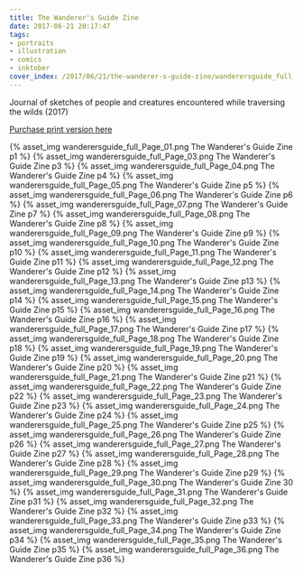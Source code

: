 ```yaml
---
title: The Wanderer's Guide Zine
date: 2017-06-21 20:17:47
tags:
- portraits
- illustration
- comics
- inktober
cover_index: /2017/06/21/the-wanderer-s-guide-zine/wanderersguide_full_cover_index.png
---
```

Journal of sketches of people and creatures encountered while traversing the wilds (2017)

[Purchase print version here](https://store.madmacaques.com/item/wanderers-guide-to-the-wilds)

{% asset_img wanderersguide_full_Page_01.png The Wanderer's Guide Zine p1 %}
{% asset_img wanderersguide_full_Page_03.png The Wanderer's Guide Zine p3 %}
{% asset_img wanderersguide_full_Page_04.png The Wanderer's Guide Zine p4 %}
{% asset_img wanderersguide_full_Page_05.png The Wanderer's Guide Zine p5 %}
{% asset_img wanderersguide_full_Page_06.png The Wanderer's Guide Zine p6 %}
{% asset_img wanderersguide_full_Page_07.png The Wanderer's Guide Zine p7 %}
{% asset_img wanderersguide_full_Page_08.png The Wanderer's Guide Zine p8 %}
{% asset_img wanderersguide_full_Page_09.png The Wanderer's Guide Zine p9 %}
{% asset_img wanderersguide_full_Page_10.png The Wanderer's Guide Zine p10 %}
{% asset_img wanderersguide_full_Page_11.png The Wanderer's Guide Zine p11 %}
{% asset_img wanderersguide_full_Page_12.png The Wanderer's Guide Zine p12 %}
{% asset_img wanderersguide_full_Page_13.png The Wanderer's Guide Zine p13 %}
{% asset_img wanderersguide_full_Page_14.png The Wanderer's Guide Zine p14 %}
{% asset_img wanderersguide_full_Page_15.png The Wanderer's Guide Zine p15 %}
{% asset_img wanderersguide_full_Page_16.png The Wanderer's Guide Zine p16 %}
{% asset_img wanderersguide_full_Page_17.png The Wanderer's Guide Zine p17 %}
{% asset_img wanderersguide_full_Page_18.png The Wanderer's Guide Zine p18 %}
{% asset_img wanderersguide_full_Page_19.png The Wanderer's Guide Zine p19 %}
{% asset_img wanderersguide_full_Page_20.png The Wanderer's Guide Zine p20 %}
{% asset_img wanderersguide_full_Page_21.png The Wanderer's Guide Zine p21 %}
{% asset_img wanderersguide_full_Page_22.png The Wanderer's Guide Zine p22 %}
{% asset_img wanderersguide_full_Page_23.png The Wanderer's Guide Zine p23 %}
{% asset_img wanderersguide_full_Page_24.png The Wanderer's Guide Zine p24 %}
{% asset_img wanderersguide_full_Page_25.png The Wanderer's Guide Zine p25 %}
{% asset_img wanderersguide_full_Page_26.png The Wanderer's Guide Zine p26 %}
{% asset_img wanderersguide_full_Page_27.png The Wanderer's Guide Zine p27 %}
{% asset_img wanderersguide_full_Page_28.png The Wanderer's Guide Zine p28 %}
{% asset_img wanderersguide_full_Page_29.png The Wanderer's Guide Zine p29 %}
{% asset_img wanderersguide_full_Page_30.png The Wanderer's Guide Zine 30 %}
{% asset_img wanderersguide_full_Page_31.png The Wanderer's Guide Zine p31 %}
{% asset_img wanderersguide_full_Page_32.png The Wanderer's Guide Zine p32 %}
{% asset_img wanderersguide_full_Page_33.png The Wanderer's Guide Zine p33 %}
{% asset_img wanderersguide_full_Page_34.png The Wanderer's Guide Zine p34 %}
{% asset_img wanderersguide_full_Page_35.png The Wanderer's Guide Zine p35 %}
{% asset_img wanderersguide_full_Page_36.png The Wanderer's Guide Zine p36 %}
